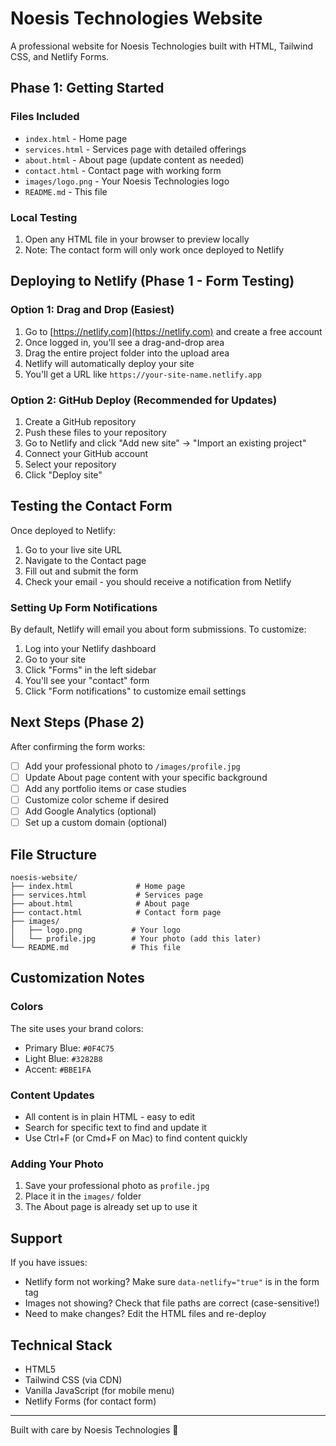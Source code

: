 # Noesis Technologies Website

A professional website for Noesis Technologies built with HTML, Tailwind CSS, and Netlify Forms.

## Phase 1: Getting Started

### Files Included
- `index.html` - Home page
- `services.html` - Services page with detailed offerings
- `about.html` - About page (update content as needed)
- `contact.html` - Contact page with working form
- `images/logo.png` - Your Noesis Technologies logo
- `README.md` - This file

### Local Testing
1. Open any HTML file in your browser to preview locally
2. Note: The contact form will only work once deployed to Netlify

## Deploying to Netlify (Phase 1 - Form Testing)

### Option 1: Drag and Drop (Easiest)
1. Go to [https://netlify.com](https://netlify.com) and create a free account
2. Once logged in, you'll see a drag-and-drop area
3. Drag the entire project folder into the upload area
4. Netlify will automatically deploy your site
5. You'll get a URL like `https://your-site-name.netlify.app`

### Option 2: GitHub Deploy (Recommended for Updates)
1. Create a GitHub repository
2. Push these files to your repository
3. Go to Netlify and click "Add new site" → "Import an existing project"
4. Connect your GitHub account
5. Select your repository
6. Click "Deploy site"

## Testing the Contact Form

Once deployed to Netlify:

1. Go to your live site URL
2. Navigate to the Contact page
3. Fill out and submit the form
4. Check your email - you should receive a notification from Netlify

### Setting Up Form Notifications

By default, Netlify will email you about form submissions. To customize:

1. Log into your Netlify dashboard
2. Go to your site
3. Click "Forms" in the left sidebar
4. You'll see your "contact" form
5. Click "Form notifications" to customize email settings

## Next Steps (Phase 2)

After confirming the form works:

- [ ] Add your professional photo to `/images/profile.jpg`
- [ ] Update About page content with your specific background
- [ ] Add any portfolio items or case studies
- [ ] Customize color scheme if desired
- [ ] Add Google Analytics (optional)
- [ ] Set up a custom domain (optional)

## File Structure

```
noesis-website/
├── index.html              # Home page
├── services.html           # Services page
├── about.html              # About page
├── contact.html            # Contact form page
├── images/
│   ├── logo.png           # Your logo
│   └── profile.jpg        # Your photo (add this later)
└── README.md              # This file
```

## Customization Notes

### Colors
The site uses your brand colors:
- Primary Blue: `#0F4C75`
- Light Blue: `#3282B8`
- Accent: `#BBE1FA`

### Content Updates
- All content is in plain HTML - easy to edit
- Search for specific text to find and update it
- Use Ctrl+F (or Cmd+F on Mac) to find content quickly

### Adding Your Photo
1. Save your professional photo as `profile.jpg`
2. Place it in the `images/` folder
3. The About page is already set up to use it

## Support

If you have issues:
- Netlify form not working? Make sure `data-netlify="true"` is in the form tag
- Images not showing? Check that file paths are correct (case-sensitive!)
- Need to make changes? Edit the HTML files and re-deploy

## Technical Stack

- HTML5
- Tailwind CSS (via CDN)
- Vanilla JavaScript (for mobile menu)
- Netlify Forms (for contact form)

---

Built with care by Noesis Technologies 🚀
